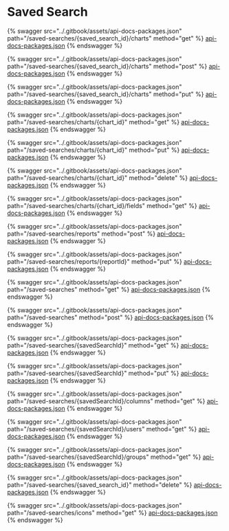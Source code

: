 # Saved Search

{% swagger src="../.gitbook/assets/api-docs-packages.json" path="/saved-searches/{saved_search_id}/charts" method="get" %}
[api-docs-packages.json](../.gitbook/assets/api-docs-packages.json)
{% endswagger %}

{% swagger src="../.gitbook/assets/api-docs-packages.json" path="/saved-searches/{saved_search_id}/charts" method="post" %}
[api-docs-packages.json](../.gitbook/assets/api-docs-packages.json)
{% endswagger %}

{% swagger src="../.gitbook/assets/api-docs-packages.json" path="/saved-searches/{saved_search_id}/charts" method="put" %}
[api-docs-packages.json](../.gitbook/assets/api-docs-packages.json)
{% endswagger %}

{% swagger src="../.gitbook/assets/api-docs-packages.json" path="/saved-searches/charts/{chart_id}" method="get" %}
[api-docs-packages.json](../.gitbook/assets/api-docs-packages.json)
{% endswagger %}

{% swagger src="../.gitbook/assets/api-docs-packages.json" path="/saved-searches/charts/{chart_id}" method="put" %}
[api-docs-packages.json](../.gitbook/assets/api-docs-packages.json)
{% endswagger %}

{% swagger src="../.gitbook/assets/api-docs-packages.json" path="/saved-searches/charts/{chart_id}" method="delete" %}
[api-docs-packages.json](../.gitbook/assets/api-docs-packages.json)
{% endswagger %}

{% swagger src="../.gitbook/assets/api-docs-packages.json" path="/saved-searches/charts/{chart_id}/fields" method="get" %}
[api-docs-packages.json](../.gitbook/assets/api-docs-packages.json)
{% endswagger %}

{% swagger src="../.gitbook/assets/api-docs-packages.json" path="/saved-searches/reports" method="post" %}
[api-docs-packages.json](../.gitbook/assets/api-docs-packages.json)
{% endswagger %}

{% swagger src="../.gitbook/assets/api-docs-packages.json" path="/saved-searches/reports/{reportId}" method="put" %}
[api-docs-packages.json](../.gitbook/assets/api-docs-packages.json)
{% endswagger %}

{% swagger src="../.gitbook/assets/api-docs-packages.json" path="/saved-searches" method="get" %}
[api-docs-packages.json](../.gitbook/assets/api-docs-packages.json)
{% endswagger %}

{% swagger src="../.gitbook/assets/api-docs-packages.json" path="/saved-searches" method="post" %}
[api-docs-packages.json](../.gitbook/assets/api-docs-packages.json)
{% endswagger %}

{% swagger src="../.gitbook/assets/api-docs-packages.json" path="/saved-searches/{savedSearchId}" method="get" %}
[api-docs-packages.json](../.gitbook/assets/api-docs-packages.json)
{% endswagger %}

{% swagger src="../.gitbook/assets/api-docs-packages.json" path="/saved-searches/{savedSearchId}" method="put" %}
[api-docs-packages.json](../.gitbook/assets/api-docs-packages.json)
{% endswagger %}

{% swagger src="../.gitbook/assets/api-docs-packages.json" path="/saved-searches/{savedSearchId}/columns" method="get" %}
[api-docs-packages.json](../.gitbook/assets/api-docs-packages.json)
{% endswagger %}

{% swagger src="../.gitbook/assets/api-docs-packages.json" path="/saved-searches/{savedSearchId}/users" method="get" %}
[api-docs-packages.json](../.gitbook/assets/api-docs-packages.json)
{% endswagger %}

{% swagger src="../.gitbook/assets/api-docs-packages.json" path="/saved-searches/{savedSearchId}/groups" method="get" %}
[api-docs-packages.json](../.gitbook/assets/api-docs-packages.json)
{% endswagger %}

{% swagger src="../.gitbook/assets/api-docs-packages.json" path="/saved-searches/{saved_search_id}" method="delete" %}
[api-docs-packages.json](../.gitbook/assets/api-docs-packages.json)
{% endswagger %}

{% swagger src="../.gitbook/assets/api-docs-packages.json" path="/saved-searches/icons" method="get" %}
[api-docs-packages.json](../.gitbook/assets/api-docs-packages.json)
{% endswagger %}
